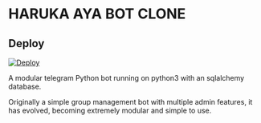 # HARUKA AYA BOT CLONE

## Deploy

[![Deploy](https://www.herokucdn.com/deploy/button.svg)](https://heroku.com/deploy?template=https://github.com/HarukaNetwork/HarukaAya)

A modular telegram Python bot running on python3 with an sqlalchemy database.

Originally a simple group management bot with multiple admin features, it has evolved, becoming extremely modular and 
simple to use.
